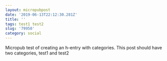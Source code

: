 ```yaml
---
layout: micropubpost
date: '2019-06-13T22:12:30.281Z'
title: ''
tags: test1 test2
slug: '79950'
category: social
---
```

Micropub test of creating an h-entry with categories. This post should have two categories, test1 and test2
